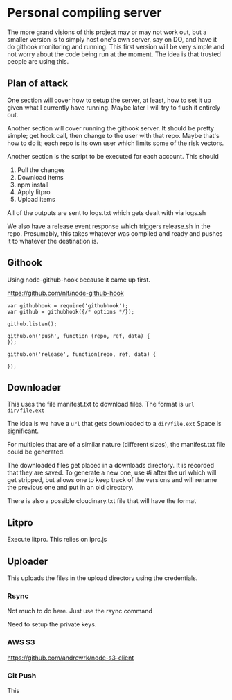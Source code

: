 # Personal compiling server

The more grand visions of this project may or may not work out, but a smaller
version is to simply host one's own server, say on DO, and have it do githook
monitoring and running. This first version will be very simple and not worry
about the code being run at the moment. The idea is that trusted people are
using this. 

## Plan of attack

One section will cover how to setup the server, at least, how to set it up
given what I currently have running. Maybe later I will try to flush it
entirely out. 

Another section will cover running the githook server. It should be pretty
simple; get hook call, then change to the user with that repo. Maybe that's
how to do it; each repo is its own user which limits some of the risk vectors.

Another section is the script to be executed for each account. This should

1. Pull the changes 
2. Download items 
3. npm install
4. Apply litpro
5. Upload items

All of the outputs are sent to logs.txt which gets dealt with via logs.sh

We also have a release event response which triggers release.sh in the repo.
Presumably, this takes whatever was compiled and ready and pushes it to
whatever the destination is. 

## Githook

Using node-github-hook because it came up first.  

https://github.com/nlf/node-github-hook
>
    var githubhook = require('githubhook');
    var github = githubhook({/* options */});

    github.listen();

    github.on('push', function (repo, ref, data) {
    });

    github.on('release', function(repo, ref, data) {

    });


## Downloader

This uses the file manifest.txt to download files. The format is
`url dir/file.ext`

The idea is we have a `url` that gets downloaded to a `dir/file.ext` Space is
significant. 

For multiples that are of a similar nature (different sizes), the manifest.txt
file could be generated.

The downloaded files get placed in a downloads directory. It is recorded that
they are saved. To generate a new one, use #i after the url which will get
stripped, but allows one to keep track of the versions and will rename the
previous one and put in an old directory. 

There is also a possible cloudinary.txt file that will have the format





## Litpro 

Execute litpro. This relies on lprc.js  

## Uploader

This uploads the files in the upload directory using the credentials. 

    

### Rsync

Not much to do here. Just use the rsync command

Need to setup the private keys. 


### AWS S3

https://github.com/andrewrk/node-s3-client


### Git Push

This

